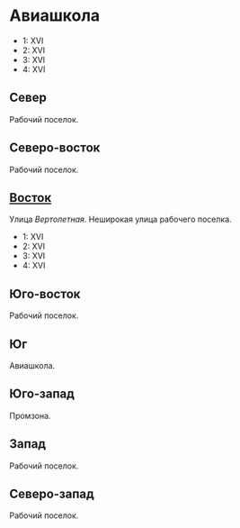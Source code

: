 # Авиашкола

* 1:    XVI
* 2:    XVI
* 3:    XVI
* 4:    XVI

## Север

Рабочий поселок.

## Северо-восток

Рабочий поселок.

## [Восток](./515030.md)

Улица *Вертолетная*.
Неширокая улица рабочего поселка.

* 1:    XVI
* 2:    XVI
* 3:    XVI
* 4:    XVI

## Юго-восток

Рабочий поселок.

## Юг

Авиашкола.

## Юго-запад

Промзона.

## Запад

Рабочий поселок.

## Северо-запад

Рабочий поселок.

